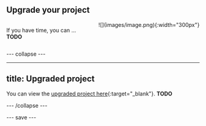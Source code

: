 ## Upgrade your project

<div style="display: flex; flex-wrap: wrap">
<div style="flex-basis: 200px; flex-grow: 1; margin-right: 15px;">

If you have time, you can ... **TODO** 
</div>
<div>
![](images/image.png){:width="300px"}
</div>
</div>

--- collapse ---

---
title: Upgraded project
---

You can view the [upgraded project here](https://editor.raspberrypi.org/en/projects/anime-expressions-step-9){:target="_blank"}. **TODO**

--- /collapse ---

--- save ---